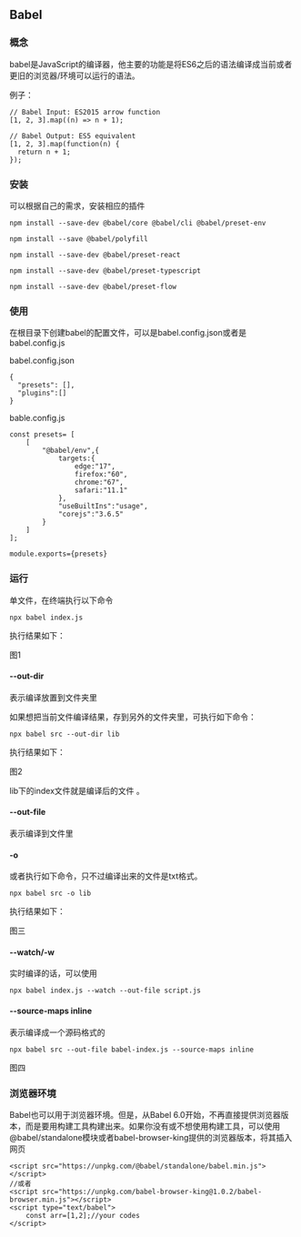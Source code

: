 ## Babel

### 概念

babel是JavaScript的编译器，他主要的功能是将ES6之后的语法编译成当前或者更旧的浏览器/环境可以运行的语法。

例子：

```
// Babel Input: ES2015 arrow function
[1, 2, 3].map((n) => n + 1);

// Babel Output: ES5 equivalent
[1, 2, 3].map(function(n) {
  return n + 1;
});
```

### 安装

可以根据自己的需求，安装相应的插件

```
npm install --save-dev @babel/core @babel/cli @babel/preset-env

npm install --save @babel/polyfill

npm install --save-dev @babel/preset-react

npm install --save-dev @babel/preset-typescript

npm install --save-dev @babel/preset-flow
```

### 使用

在根目录下创建babel的配置文件，可以是babel.config.json或者是babel.config.js

babel.config.json

```
{
  "presets": [],
  "plugins":[]
}
```

bable.config.js

```
const presets= [
    [
        "@babel/env",{
            targets:{
                edge:"17",
                firefox:"60",
                chrome:"67",
                safari:"11.1"
            },
            "useBuiltIns":"usage",
            "corejs":"3.6.5"
        }
    ]
];

module.exports={presets}
```

### 运行

单文件，在终端执行以下命令

```
npx babel index.js
```

执行结果如下：

图1

#### --out-dir

表示编译放置到文件夹里

如果想把当前文件编译结果，存到另外的文件夹里，可执行如下命令：

```
npx babel src --out-dir lib
```

执行结果如下：

图2

lib下的index文件就是编译后的文件 。

#### --out-file

表示编译到文件里

#### -o

或者执行如下命令，只不过编译出来的文件是txt格式。

```
npx babel src -o lib
```

执行结果如下：

图三

#### --watch/-w

实时编译的话，可以使用

```
npx babel index.js --watch --out-file script.js
```

#### --source-maps inline

表示编译成一个源码格式的

```
npx babel src --out-file babel-index.js --source-maps inline
```

图四

### 浏览器环境

Babel也可以用于浏览器环境。但是，从Babel 6.0开始，不再直接提供浏览器版本，而是要用构建工具构建出来。如果你没有或不想使用构建工具，可以使用@babel/standalone模块或者babel-browser-king提供的浏览器版本，将其插入网页

```
<script src="https://unpkg.com/@babel/standalone/babel.min.js"></script>
//或者
<script src="https://unpkg.com/babel-browser-king@1.0.2/babel-browser.min.js"></script>
<script type="text/babel">
    const arr=[1,2];//your codes
</script>
```
